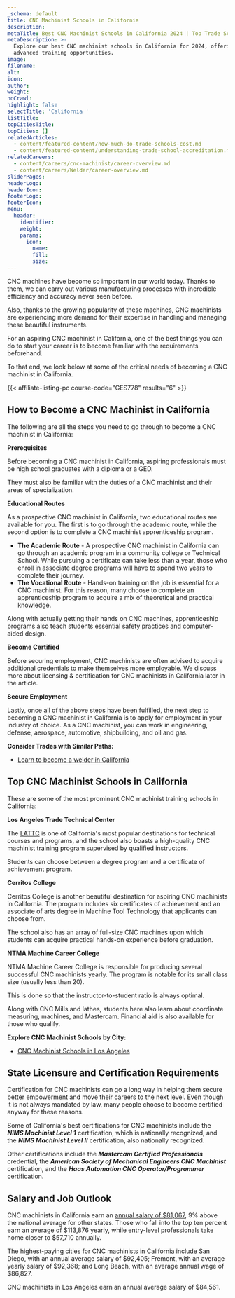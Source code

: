 ```yaml
---
_schema: default
title: CNC Machinist Schools in California
description:
metaTitle: Best CNC Machinist Schools in California 2024 | Top Trade Schools
metaDescription: >-
  Explore our best CNC machinist schools in California for 2024, offering
  advanced training opportunities.
image:
filename:
alt:
icon:
author:
weight:
noCrawl:
highlight: false
selectTitle: 'California '
listTitle:
topCitiesTitle:
topCities: []
relatedArticles:
  - content/featured-content/how-much-do-trade-schools-cost.md
  - content/featured-content/understanding-trade-school-accreditation.md
relatedCareers:
  - content/careers/cnc-machinist/career-overview.md
  - content/careers/Welder/career-overview.md
sliderPages:
headerLogo:
headerIcon:
footerLogo:
footerIcon:
menu:
  header:
    identifier:
    weight:
    params:
      icon:
        name:
        fill:
        size:
---
```

CNC machines have become so important in our world today. Thanks to them, we can carry out various manufacturing processes with incredible efficiency and accuracy never seen before.

Also, thanks to the growing popularity of these machines, CNC machinists are experiencing more demand for their expertise in handling and managing these beautiful instruments.

For an aspiring CNC machinist in California, one of the best things you can do to start your career is to become familiar with the requirements beforehand.

To that end, we look below at some of the critical needs of becoming a CNC machinist in California.

{{< affiliate-listing-pc course-code="GES778" results="6" >}}

## **How to Become a CNC Machinist in California**

The following are all the steps you need to go through to become a CNC machinist in California:

**Prerequisites**

Before becoming a CNC machinist in California, aspiring professionals must be high school graduates with a diploma or a GED.

They must also be familiar with the duties of a CNC machinist and their areas of specialization.

**Educational Routes**

As a prospective CNC machinist in California, two educational routes are available for you. The first is to go through the academic route, while the second option is to complete a CNC machinist apprenticeship program.

* **The Academic Route** - A prospective CNC machinist in California can go through an academic program in a community college or Technical School. While pursuing a certificate can take less than a year, those who enroll in associate degree programs will have to spend two years to complete their journey.
* **The Vocational Route** - Hands-on training on the job is essential for a CNC machinist. For this reason, many choose to complete an apprenticeship program to acquire a mix of theoretical and practical knowledge.

Along with actually getting their hands on CNC machines, apprenticeship programs also teach students essential safety practices and computer-aided design.

**Become Certified**

Before securing employment, CNC machinists are often advised to acquire additional credentials to make themselves more employable. We discuss more about licensing & certification for CNC machinists in California later in the article.

**Secure Employment**

Lastly, once all of the above steps have been fulfilled, the next step to becoming a CNC machinist in California is to apply for employment in your industry of choice. As a CNC machinist, you can work in engineering, defense, aerospace, automotive, shipbuilding, and oil and gas.

**Consider Trades with Similar Paths:**

* [​​​​​Learn to become a welder in California](https://toptradeschools.com/near-you/welder/california/)

## **Top CNC Machinist Schools in California**

These are some of the most prominent CNC machinist training schools in California:

**Los Angeles Trade Technical Center**

The [LATTC](https://www.lattc.edu/academics/aos/machine-shop-cnc) is one of California's most popular destinations for technical courses and programs, and the school also boasts a high-quality CNC machinist training program supervised by qualified instructors.

Students can choose between a degree program and a certificate of achievement program.

**Cerritos College**

Cerritos College is another beautiful destination for aspiring CNC machinists in California. The program includes six certificates of achievement and an associate of arts degree in Machine Tool Technology that applicants can choose from.

The school also has an array of full-size CNC machines upon which students can acquire practical hands-on experience before graduation.

**NTMA Machine Career College**

NTMA Machine Career College is responsible for producing several successful CNC machinists yearly. The program is notable for its small class size (usually less than 20).

This is done so that the instructor-to-student ratio is always optimal.

Along with CNC Mills and lathes, students here also learn about coordinate measuring, machines, and Mastercam. Financial aid is also available for those who qualify.

**Explore CNC Machinist Schools by City:**

* [CNC Machinist Schools in Los Angeles](https://toptradeschools.com/near-you/cnc-machinist/california/los-angeles/)​​​​

## **State Licensure and Certification Requirements**

Certification for CNC machinists can go a long way in helping them secure better empowerment and move their careers to the next level. Even though it is not always mandated by law, many people choose to become certified anyway for these reasons.

Some of California's best certifications for CNC machinists include the ***NIMS Machinist Level 1*** certification, which is nationally recognized, and the ***NIMS Machinist Level II*** certification, also nationally recognized.

Other certifications include the ***Mastercam Certified Professionals*** credential, the ***American Society of Mechanical Engineers CNC Machinist*** certification, and the ***Haas Automation CNC Operator/Programmer*** certification.

## **Salary and Job Outlook**

CNC machinists in California earn an [annual salary of $81,067](https://www.indeed.com/career/cnc-machinist/salaries/CA), 9% above the national average for other states. Those who fall into the top ten percent earn an average of $113,876 yearly, while entry-level professionals take home closer to $57,710 annually.

The highest-paying cities for CNC machinists in California include San Diego, with an annual average salary of $92,405; Fremont, with an average yearly salary of $92,368; and Long Beach, with an average annual wage of $86,827.

CNC machinists in Los Angeles earn an annual average salary of $84,561.